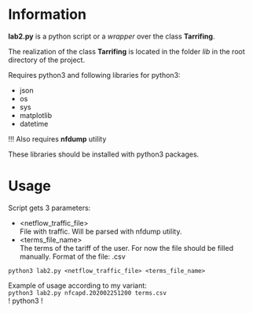 # Information
**lab2.py** is a python script or a *wrapper* over the class **Tarrifing**.

The realization of the class **Tarrifing** is located in the folder *lib* in the root directory of the project.  

Requires python3 and following libraries for python3:
+ json
+ os
+ sys
+ matplotlib
+ datetime  

!!! Also requires **nfdump** utility

These libraries should be installed with python3 packages.
# Usage
Script gets 3 parameters:
+ <netflow_traffic_file>  
    File with traffic. Will be parsed with nfdump utility.
+ <terms_file_name>  
    The terms of the tariff of the user. For now the file should be filled manually. Format of the file: .csv

`python3 lab2.py <netflow_traffic_file> <terms_file_name>`

Example of usage according to my variant:  
`python3 lab2.py nfcapd.202002251200 terms.csv`  
! python3 !